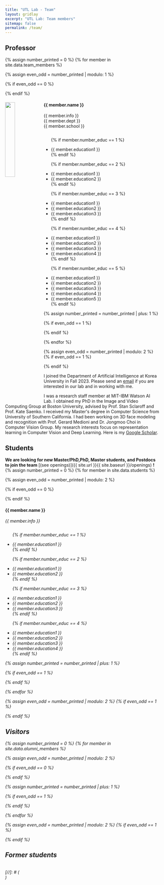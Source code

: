 ```yaml
---
title: "UTL Lab - Team"
layout: gridlay
excerpt: "UTL Lab: Team members"
sitemap: false
permalink: /team/
---
```


[//]: # (# Group Members)




[//]: # (Jump to [staff]&#40;#staff&#41;, [master and bachelor students]&#40;#master-and-bachelor-students&#41;, [alumni]&#40;#alumni&#41;, [administrative support]&#40;#administrative-support&#41;, [lab visitors]&#40;#lab-visitors&#41;.)

## Professor
{% assign number_printed = 0 %}
{% for member in site.data.team_members %}

{% assign even_odd = number_printed | modulo: 1 %}

{% if even_odd == 0 %}
<div class="row">
{% endif %}

<div class="col-sm-12">
  <img src="{{ site.url }}{{ site.baseurl }}/images/teampic/{{ member.photo }}" class="img-responsive" width="25%" style="float: left" />
  <h4>{{ member.name }}</h4>

[//]: # (  <i>{{ member.info }} <!--<br>email: <{{ member.email }}></i> -->)
  {{ member.info }} <!--<br>email: <{{ member.email }}> --> <br />
  {{ member.dept }}  <br />
  {{ member.school }}
  <ul style="overflow: hidden">

  {% if member.number_educ == 1 %}
  <li> {{ member.education1 }} </li>
  {% endif %}

  {% if member.number_educ == 2 %}
  <li> {{ member.education1 }} </li>
  <li> {{ member.education2 }} </li>
  {% endif %}

  {% if member.number_educ == 3 %}
  <li> {{ member.education1 }} </li>
  <li> {{ member.education2 }} </li>
  <li> {{ member.education3 }} </li>
  {% endif %}

  {% if member.number_educ == 4 %}
  <li> {{ member.education1 }} </li>
  <li> {{ member.education2 }} </li>
  <li> {{ member.education3 }} </li>
  <li> {{ member.education4 }} </li>
  {% endif %}

  {% if member.number_educ == 5 %}
  <li> {{ member.education1 }} </li>
  <li> {{ member.education2 }} </li>
  <li> {{ member.education3 }} </li>
  <li> {{ member.education4 }} </li>
  <li> {{ member.education5 }} </li>
  {% endif %}

  </ul>
</div>

{% assign number_printed = number_printed | plus: 1 %}

{% if even_odd == 1 %}
</div>
{% endif %}

{% endfor %}

{% assign even_odd = number_printed | modulo: 2 %}
{% if even_odd == 1 %}
</div>
{% endif %}


I joined the Department of Artificial Intelligence at Korea University in Fall 2023. Please send an <a href = "mailto: d_kim@korea.ac.kr">email</a> if you are interested in our lab and in working with me.

I was a research staff member at MIT-IBM Watson AI Lab. I obtained my PhD in the Image and Video Computing Group at Boston University, advised by Prof. Stan Sclaroff and Prof. Kate Saenko. I received my Master's degree in Computer Science from University of Southern California. I had been working on 3D face modeling and recognition with Prof. Gerard Medioni and Dr. Jongmoo Choi in Computer Vision Group. My research interests focus on representation learning in Computer Vision and Deep Learning. Here is my <a href="https://scholar.google.com/citations?user=UsqNPH4AAAAJ&hl">Google Scholar</a>.

##  Students
**We are  looking for new Master/PhD,PhD, Master students, and Postdocs to join the team** [(see openings)]({{ site.url }}{{ site.baseurl }}/openings) **!**
{% assign number_printed = 0 %}
{% for member in site.data.students %}

{% assign even_odd = number_printed | modulo: 2 %}

{% if even_odd == 0 %}
<div class="row">
{% endif %}

<div class="col-sm-6 clearfix">
  <h4>{{ member.name }}</h4>
  <i>{{ member.info }} <!-- <br>email: <{{ member.email }}></i> -->
  <ul style="overflow: hidden">

  {% if member.number_educ == 1 %}
  <li> {{ member.education1 }} </li>
  {% endif %}

  {% if member.number_educ == 2 %}
  <li> {{ member.education1 }} </li>
  <li> {{ member.education2 }} </li>
  {% endif %}

  {% if member.number_educ == 3 %}
  <li> {{ member.education1 }} </li>
  <li> {{ member.education2 }} </li>
  <li> {{ member.education3 }} </li>
  {% endif %}

  {% if member.number_educ == 4 %}
  <li> {{ member.education1 }} </li>
  <li> {{ member.education2 }} </li>
  <li> {{ member.education3 }} </li>
  <li> {{ member.education4 }} </li>
  {% endif %}

  </ul>
</div>

{% assign number_printed = number_printed | plus: 1 %}

{% if even_odd == 1 %}
</div>
{% endif %}

{% endfor %}

{% assign even_odd = number_printed | modulo: 2 %}
{% if even_odd == 1 %}
</div>
{% endif %}
<br />

## Visitors

{% assign number_printed = 0 %}
{% for member in site.data.alumni_members %}

{% assign even_odd = number_printed | modulo: 2 %}

{% if even_odd == 0 %}
<div class="row">
{% endif %}

[//]: # (<div class="col-sm-6 clearfix">)

[//]: # (  <img src="{{ site.url }}{{ site.baseurl }}/images/teampic/{{ member.photo }}" class="img-responsive" width="25%" style="float: left" />)

[//]: # (  <h4>{{ member.name }}</h4>)

[//]: # (  <i>{{ member.duration }} <br> Role: {{ member.info }}</i>)

[//]: # (  <ul style="overflow: hidden">)

[//]: # ()
[//]: # (  </ul>)
[//]: # (</div>)

{% assign number_printed = number_printed | plus: 1 %}

{% if even_odd == 1 %}
</div>
{% endif %}

{% endfor %}

{% assign even_odd = number_printed | modulo: 2 %}
{% if even_odd == 1 %}
</div>
{% endif %}
<br />

## Former students
<br />
[//]: # (<div class="row">)

[//]: # ()
[//]: # (<div class="col-sm-4 clearfix">)

[//]: # (<h4>Visitors</h4>)

[//]: # ({% for member in site.data.alumni_visitors %})

[//]: # ({{ member.name }})

[//]: # ({% endfor %})

[//]: # (</div>)

[//]: # ()
[//]: # (<div class="col-sm-4 clearfix">)

[//]: # (<h4>Master students</h4>)

[//]: # ({% for member in site.data.alumni_msc %})

[//]: # ({{ member.name }})

[//]: # ({% endfor %})

[//]: # (</div>)

[//]: # ()
[//]: # (<div class="col-sm-4 clearfix">)

[//]: # (<h4>Bachelor Students</h4>)

[//]: # ({% for member in site.data.alumni_bsc %})

[//]: # ({{ member.name }})

[//]: # ({% endfor %})

[//]: # (</div>)

[//]: # ()
[//]: # (</div>)


[//]: # (## Administrative Support)

[//]: # (<a href="mailto:Rijsewijk@Physics.LeidenUniv.nl">Ellie van Rijsewijk</a> is helping us &#40;and other groups&#41; with administration.)
